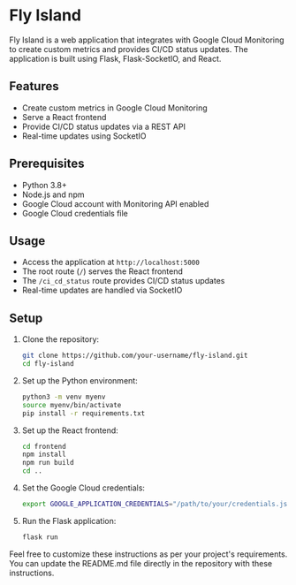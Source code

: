 # Fly Island

Fly Island is a web application that integrates with Google Cloud Monitoring to create custom metrics and provides CI/CD status updates. The application is built using Flask, Flask-SocketIO, and React.

## Features

- Create custom metrics in Google Cloud Monitoring
- Serve a React frontend
- Provide CI/CD status updates via a REST API
- Real-time updates using SocketIO

## Prerequisites

- Python 3.8+
- Node.js and npm
- Google Cloud account with Monitoring API enabled
- Google Cloud credentials file

## Usage

- Access the application at `http://localhost:5000`
- The root route (`/`) serves the React frontend
- The `/ci_cd_status` route provides CI/CD status updates
- Real-time updates are handled via SocketIO

## Setup

1. Clone the repository:

    ```sh
    git clone https://github.com/your-username/fly-island.git
    cd fly-island
    ```

2. Set up the Python environment:

    ```sh
    python3 -m venv myenv
    source myenv/bin/activate
    pip install -r requirements.txt
    ```

3. Set up the React frontend:

    ```sh
    cd frontend
    npm install
    npm run build
    cd ..
    ```

4. Set the Google Cloud credentials:

    ```sh
    export GOOGLE_APPLICATION_CREDENTIALS="/path/to/your/credentials.json"
    ```

5. Run the Flask application:

    ```sh
    flask run

Feel free to customize these instructions as per your project's requirements. You can update the README.md file directly in the repository with these instructions.

